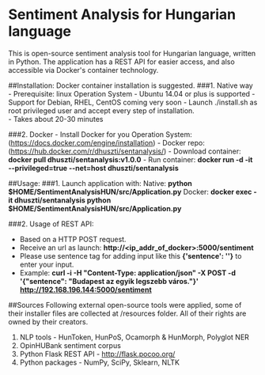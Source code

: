 # Sentiment Analysis for Hungarian language

This is open-source sentiment analysis tool for Hungarian language, written in Python. The application has a REST API for easier access, and also accessible via Docker's container technology.

##Installation:
Docker container installation is suggested.
###1. Native way
	- Prerequisite: linux Operation System
		- Ubuntu 14.04 or plus is supported
		- Support for Debian, RHEL, CentOS coming very soon
	- Launch ./install.sh as root privileged user and accept every step of installation.					
	- Takes about 20-30 minutes
	
###2. Docker 
	- Install Docker for you Operation System: (https://docs.docker.com/engine/installation)
	- Docker repo: (https://hub.docker.com/r/dhuszti/sentanalysis/)
	- Download container: **docker pull dhuszti/sentanalysis:v1.0.0**
	- Run container: **docker run -d -it --privileged=true --net=host dhuszti/sentanalysis**

##Usage:
###1. Launch application with: 
	Native: **python $HOME/SentimentAnalysisHUN/src/Application.py**
	Docker: **docker exec -it dhuszti/sentanalysis python $HOME/SentimentAnalysisHUN/src/Application.py**

###2. Usage of REST API:
- Based on a HTTP POST request.
- Receive an url as launch: **http://<ip_addr_of_docker>:5000/sentiment**
- Please use sentence tag for adding input like this **{'sentence': '<write your input here>'}** to enter your input.
- Example: **curl -i -H "Content-Type: application/json" -X POST -d '{"sentence": "Budapest az egyik legszebb város."}' http://192.168.196.144:5000/sentiment**

##Sources
Following external open-source tools were applied, some of their installer files are collected at /resources folder. All of their rights are owned by their creators.

1. NLP tools - HunToken, HunPoS, Ocamorph & HunMorph, Polyglot NER
2. OpinHUBank sentiment corpus
3. Python Flask REST API - http://flask.pocoo.org/
4. Python packages - NumPy, SciPy, Sklearn, NLTK
